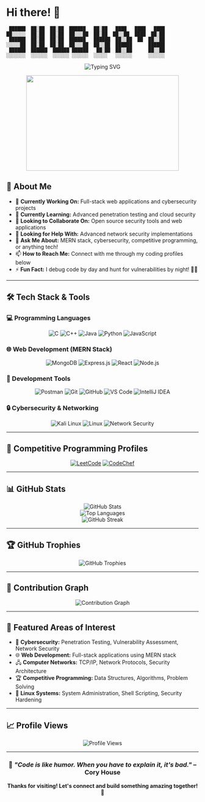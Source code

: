 
# Hi there! 👋

```
 ██████  ██░██  ██░██  ██████   ██░██   ████   ████   ████ 
██░░░░░  ██░██  ██░██  ██░░░██  ██░██  ██░░██  ████  ██░██
 ██████  ██░██  ██░██  ██████   ██████  ██░░██  ██  ██░░██
░░░░░██  ██░██  ██░██  ██░░░██  ██░░██  ██████      ██████
 ██████  ██████  ██████ ██████   ██░██  ██░░██      ██░░██
░░░░░░░  ░░░░░░  ░░░░░░ ░░░░░░  ░░░░░   ░░░░░░      ░░░░░░
```

<div align="center">
  <img src="https://readme-typing-svg.herokuapp.com?font=Fira+Code&size=30&duration=3000&pause=1000&color=00D4FF&center=true&vCenter=true&width=600&lines=Cybersecurity+Enthusiast;MERN+Stack+Developer;Computer+Networks+Explorer;Competitive+Programmer" alt="Typing SVG" />
</div>

<p align="center">
  <img src="https://media.giphy.com/media/qgQUggAC3Pfv687qPC/giphy.gif" width="400" height="250"/>
</p>

## 🚀 About Me

- 🔭 **Currently Working On:** Full-stack web applications and cybersecurity projects
- 🌱 **Currently Learning:** Advanced penetration testing and cloud security
- 👯 **Looking to Collaborate On:** Open source security tools and web applications
- 🤔 **Looking for Help With:** Advanced network security implementations
- 💬 **Ask Me About:** MERN stack, cybersecurity, competitive programming, or anything tech!
- 📫 **How to Reach Me:** Connect with me through my coding profiles below
- ⚡ **Fun Fact:** I debug code by day and hunt for vulnerabilities by night! 🕵️‍♂️

---

## 🛠️ Tech Stack & Tools

### 💻 Programming Languages
<p align="center">
  <img src="https://img.shields.io/badge/C-00599C?style=for-the-badge&logo=c&logoColor=white" alt="C"/>
  <img src="https://img.shields.io/badge/C++-00599C?style=for-the-badge&logo=c%2B%2B&logoColor=white" alt="C++"/>
  <img src="https://img.shields.io/badge/Java-ED8B00?style=for-the-badge&logo=java&logoColor=white" alt="Java"/>
  <img src="https://img.shields.io/badge/Python-3776AB?style=for-the-badge&logo=python&logoColor=white" alt="Python"/>
  <img src="https://img.shields.io/badge/JavaScript-F7DF1E?style=for-the-badge&logo=javascript&logoColor=black" alt="JavaScript"/>
</p>

### 🌐 Web Development (MERN Stack)
<p align="center">
  <img src="https://img.shields.io/badge/MongoDB-4EA94B?style=for-the-badge&logo=mongodb&logoColor=white" alt="MongoDB"/>
  <img src="https://img.shields.io/badge/Express.js-404D59?style=for-the-badge&logo=express&logoColor=white" alt="Express.js"/>
  <img src="https://img.shields.io/badge/React-20232A?style=for-the-badge&logo=react&logoColor=61DAFB" alt="React"/>
  <img src="https://img.shields.io/badge/Node.js-43853D?style=for-the-badge&logo=node.js&logoColor=white" alt="Node.js"/>
</p>

### 🔧 Development Tools
<p align="center">
  <img src="https://img.shields.io/badge/Postman-FF6C37?style=for-the-badge&logo=postman&logoColor=white" alt="Postman"/>
  <img src="https://img.shields.io/badge/Git-F05032?style=for-the-badge&logo=git&logoColor=white" alt="Git"/>
  <img src="https://img.shields.io/badge/GitHub-100000?style=for-the-badge&logo=github&logoColor=white" alt="GitHub"/>
  <img src="https://img.shields.io/badge/VS_Code-007ACC?style=for-the-badge&logo=visual%20studio%20code&logoColor=white" alt="VS Code"/>
  <img src="https://img.shields.io/badge/IntelliJ_IDEA-000000?style=for-the-badge&logo=intellij-idea&logoColor=white" alt="IntelliJ IDEA"/>
</p>

### 🔒 Cybersecurity & Networking
<p align="center">
  <img src="https://img.shields.io/badge/Kali_Linux-557C94?style=for-the-badge&logo=kali-linux&logoColor=white" alt="Kali Linux"/>
  <img src="https://img.shields.io/badge/Linux-FCC624?style=for-the-badge&logo=linux&logoColor=black" alt="Linux"/>
  <img src="https://img.shields.io/badge/Network_Security-FF6B35?style=for-the-badge&logo=shield&logoColor=white" alt="Network Security"/>
</p>

---

## 🎯 Competitive Programming Profiles

<div align="center">
  
[![LeetCode](https://img.shields.io/badge/LeetCode-000000?style=for-the-badge&logo=LeetCode&logoColor=#d16c06)](https://leetcode.com/u/shubhamwD/)
[![CodeChef](https://img.shields.io/badge/CodeChef-%23964B00.svg?style=for-the-badge&logo=CodeChef&logoColor=white)](https://www.codechef.com/users/shubham_w01)

</div>

---

## 📊 GitHub Stats

<div align="center">
  <img src="https://github-readme-stats.vercel.app/api?username=SW-ShadowScripter&show_icons=true&theme=radical&hide_border=true" alt="GitHub Stats" />
</div>

<div align="center">
  <img src="https://github-readme-stats.vercel.app/api/top-langs/?username=SW-ShadowScripter&layout=compact&theme=radical&hide_border=true" alt="Top Languages" />
</div>

<div align="center">
  <img src="https://github-readme-streak-stats.herokuapp.com/?user=SW-ShadowScripter&theme=radical&hide_border=true" alt="GitHub Streak" />
</div>

---

## 🏆 GitHub Trophies

<div align="center">
  <img src="https://github-profile-trophy.vercel.app/?username=SW-ShadowScripter&theme=radical&no-frame=true&no-bg=true&margin-w=4" alt="GitHub Trophies" />
</div>

---

## 🎨 Contribution Graph

<div align="center">
  <img src="https://github-readme-activity-graph.vercel.app/graph?username=SW-ShadowScripter&theme=redical&hide_border=true&bg_color=0D1117&color=5BCDEC&line=5BCDEC&point=FFFFFF" alt="Contribution Graph" />
</div>

---

## 🌟 Featured Areas of Interest

- 🔐 **Cybersecurity:** Penetration Testing, Vulnerability Assessment, Network Security
- 🌐 **Web Development:** Full-stack applications using MERN stack
- 🖧 **Computer Networks:** TCP/IP, Network Protocols, Security Architecture
- 🏆 **Competitive Programming:** Data Structures, Algorithms, Problem Solving
- 🐧 **Linux Systems:** System Administration, Shell Scripting, Security Hardening

---

## 📈 Profile Views

<div align="center">
  <img src="https://komarev.com/ghpvc/?username=SW-ShadowScripter&label=Profile%20Views&color=0e75b6&style=for-the-badge" alt="Profile Views" />
</div>

---

<div align="center">
  
### 💭 *"Code is like humor. When you have to explain it, it's bad."* – Cory House

**Thanks for visiting! Let's connect and build something amazing together! 🚀**

</div>
